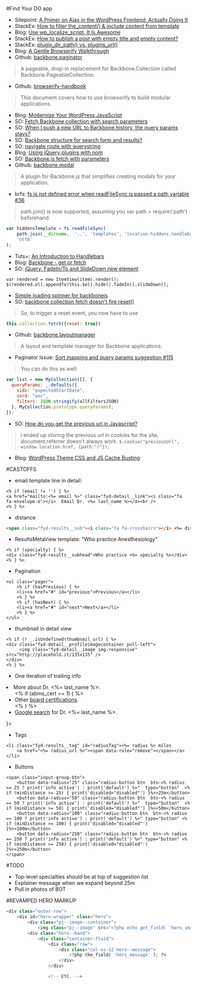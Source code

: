 #Find Your DO app

* Sitepoint: [A Primer on Ajax in the WordPress Frontend: Actually Doing It](http://code.tutsplus.com/tutorials/a-primer-on-ajax-in-the-wordpress-frontend-actually-doing-it--wp-27073)
* StackEx: [How to filter the_content() & include content from template](http://wordpress.stackexchange.com/questions/133866/how-to-filter-the-content-include-content-from-template)
* Blog: [Use wp_localize_script, It Is Awesome](https://pippinsplugins.com/use-wp_localize_script-it-is-awesome/)
* StackEx: [How to publish a post with empty title and empty content?](http://wordpress.stackexchange.com/questions/28021/how-to-publish-a-post-with-empty-title-and-empty-content)
* StackEx: [plugin_dir_path() vs. plugins_url()](http://wordpress.stackexchange.com/questions/94838/when-would-i-use-either-function-for-plugins)
* Blog: [A Gentle Browserify Walkthrough](http://ponyfoo.com/articles/a-gentle-browserify-walkthrough)
* Github: [backbone.paginator](https://github.com/backbone-paginator/backbone.paginator)
> A pageable, drop-in replacement for Backbone.Collection called Backbone.PageableCollection.
* Github: [browserify-handbook](https://github.com/substack/browserify-handbook#shimming)
> This document covers how to use browserify to build modular applications.
* Blog: [Modernize Your WordPress JavaScript](https://webdevstudios.com/2015/09/03/modernize-wordpress-javascript/)
* SO: [Fetch Backbone collection with search parameters](http://stackoverflow.com/questions/12315973/fetch-backbone-collection-with-search-parameters)
* SO: [When I push a new URL to Backbone.history, the query params stays?](http://stackoverflow.com/questions/15165678/when-i-push-a-new-url-to-backbone-history-the-query-params-stays)
* SO: [Backbone structure for search form and results?](http://stackoverflow.com/questions/14206259/backbone-structure-for-search-form-and-results)
* SO: [navigate route with querystring](http://stackoverflow.com/questions/11671400/navigate-route-with-querystring)
* Blog: [Using jQuery plugins with npm](http://blog.npmjs.org/post/112064849860/using-jquery-plugins-with-npm)
* SO: [Backbone.js fetch with parameters](http://stackoverflow.com/questions/6659283/backbone-js-fetch-with-parameters)
* Github: [backbone.modal](https://github.com/awkward/backbone.modal)
> A plugin for Backbone.js that simplifies creating modals for your application. 
* brfs: [fs is not defined error when readFileSync is passed a path variable #36](https://github.com/substack/brfs/issues/36)
> path.join() is now supported, assuming you var path = require('path') beforehand.
```js
var hiddensTemplate = fs.readFileSync(
    path.join(__dirname,  '..', 'templates', 'location-hiddens.handlebars'), 
    'utf8'
);
```
* Tuts+: [An Introduction to Handlebars](http://code.tutsplus.com/tutorials/an-introduction-to-handlebars--net-27761)
* Blog: [Backbone - get or fetch](http://www.bennolan.com/2011/06/10/backbone-get-or-fetch.html)
* SO: [jQuery: FadeIn/To and SlideDown new element](http://stackoverflow.com/questions/9280051/jquery-fadein-to-and-slidedown-new-element)
```
var rendered = new ItemView(item).render();
$(rendered.el).appendTo(this.$el).hide().fadeIn().slideDown();
```
* [Simple loading spinner for backbonejs](http://abandon.ie/notebook/simple-loading-spinner-for-backbonejs)
* SO: [backbone collection fetch doesn't fire reset()](http://stackoverflow.com/questions/15603107/backbone-collection-fetch-doesnt-fire-reset)
> So, to trigger a reset event, you now have to use
```js
this.collection.fetch({reset: true})
```
* Github: [backbone.layoutmanager](https://github.com/tbranyen/backbone.layoutmanager)
> A layout and template manager for Backbone applications.
* Paginator Issue: [Sort mapping and query params suggestion #115](https://github.com/backbone-paginator/backbone-pageable/issues/115)
> You can do this as well:

```js
var list = new MyCollection([], {
  queryParams: _.defaults({
    sidx: "expectedStartDate",
    sord: "asc",
    filters: JSON.stringify(allFiltersJSON)
  }, MyCollection.prototype.queryParams);
});
```
* SO: [How do you get the previous url in Javascript?](http://stackoverflow.com/questions/3528324/how-do-you-get-the-previous-url-in-javascript)
> i ended up storing the previous url in cookies for the site, document.referrer doesn't always work. ```$.cookie("previousUrl", window.location.href, {path:"/"});```
* Blog: [WordPress Theme CSS and JS Cache Busting](https://wordimpress.com/wordpress-css-and-js-cache-busting/)

#CASTOFFS
* email template line in detail:
```
<% if (email != '') { %>
<a href="mailto:<%= email %>" class="fyd-detail__link"><i class="fa fa-envelope-o"></i>  Email Dr. <%= last_name %></a><br />
<% } %>
```
* distance
```html
<span class="fyd-results__sub"><i class="fa fa-crosshairs"></i> <%= distance %> miles</span><br />
```
* ResultsMetaView template: "Who practice Anesthesiology"
```
<% if (specialty) { %>
<div class="fyd-results__subhead">Who practice <%= specialty %></div>
<% } %>
```
* Pagination
```
<ul class="pager">
    <% if (hasPrevious) { %>
    <li><a href="#" id="previous">Previous</a></li>
    <% } %>
    <% if (hasNext) { %>
    <li><a href="#" id="next">Next</a></li>
    <% } %>
</ul>
```
* thumbnail in detail view
```
<% if (! _.isUndefined(thumbnail_url) { %>
<div class="fyd-detail__profileimagecontainer pull-left">
     <img class="fyd-detail__image img-responsive" src="http://placehold.it/135x135" />
</div>
<% } %>
```
* One iteration of trailing info
<li class="fyd-detail__listitem">More about Dr. <%= last_name %>:
    <ul>
        <% if (abms_cert == 1) { %>
        <li>Other <a href="http://certificationmatters.org/" target="_blank">board certifications</a>.</li>
        <% } %>
        <li><a href="https://www.google.com/#q=<%= first_name %>+<%=last_name %>+<%= city %>+<%= state %>">Google search</a> for Dr. <%= last_name %>.</li>
    </ul>
</li>
}>

* Tags
```
<li class="fyd-results__tag" id="radiusTag"><%= radius %> miles 
    <a href="<%= radius_url %>"><span data-role="remove"></span></a>
</li> 
```

* Buttons
```
<span class="input-group-btn">
    <button data-radius="25" class="radius-button btn  btn-<% radius == 25 ? print('info active') : print('default') %>"  type="button"  <% if (minDistance >= 25) { print('disabled="disabled"') }%>>25m</button>
    <button data-radius="50" class="radius-button btn  btn-<% radius == 50 ? print('info active') : print('default') %>"  type="button"  <% if (minDistance >= 50) { print('disabled="disabled"') }%>>50m</button>
    <button data-radius="100" class="radius-button btn  btn-<% radius == 100 ? print('info active') : print('default') %>" type="button" <% if (minDistance >= 100) { print('disabled="disabled"') }%>>100m</button>
    <button data-radius="250" class="radius-button btn  btn-<% radius == 250 ? print('info active') : print('default') %>" type="button" <% if (minDistance >= 250) { print('disabled="disabled"') }%>>250m</button>
</span>
```

#TODO
* Top-level specialties should be at top of suggestion list
* Explainer message when we expand beyond 25m
* Pull in photos of BOT

#REVAMPED HERO MARKUP
```php
<div class="outer-row">
    <div id="hero-wrapper" class="hero">
        <div class="pj--image--container">
            <img class="pj--image" src="<?php echo get_field( 'hero_image' )['url']?>" />
        <div class="hero--band">
            <div class="container-fluid">
                <div class="row">
                    <div class="col-xs-12 hero--message">
                        <?php the_field( 'hero_message' ); ?>
                    </div>
                </div>

                <!-- ETC. -->
``` 
